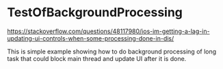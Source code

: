 # TestOfBackgroundProcessing
https://stackoverflow.com/questions/48117980/ios-im-getting-a-lag-in-updating-ui-controls-when-some-processing-done-in-dis/


This is simple example showing how to do background processing of long task that could block main thread and update UI after it is done.
